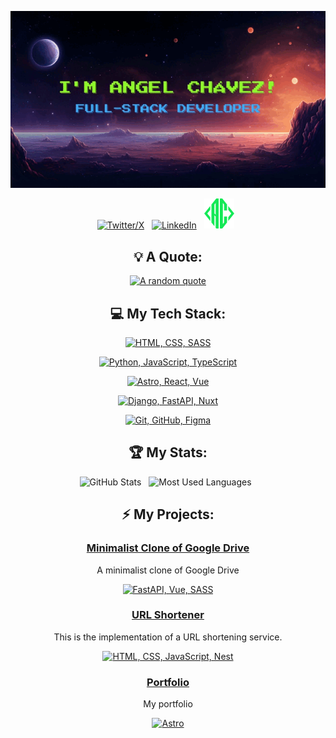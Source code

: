 <div align="center">

[![I'm Angel Chávez!](assets/animation.gif)](<[https://github.com/kshyun28](https://github.com/angelchavez19)>)

[![Twitter/X](https://skillicons.dev/icons?i=twitter)](https://twitter.com/infoangelchavez) &nbsp;
[![LinkedIn](https://skillicons.dev/icons?i=linkedin)](https://www.linkedin.com/in/angel-chávez) &nbsp;
[![My Website](assets/favicon.png)](https://angelchavezportfolio.vercel.app/) &nbsp;

</div>

<div align="center">

## 💡 A Quote:

[![A random quote](https://quotes-github-readme.vercel.app/api?type=horizontal&theme=dark)](https://github.com/piyushsuthar/github-readme-quotes)

## 💻 My Tech Stack:

[![HTML, CSS, SASS](https://skillicons.dev/icons?i=html,css,sass)](https://skillicons.dev)

[![Python, JavaScript, TypeScript](https://skillicons.dev/icons?i=py,js,ts)](https://skillicons.dev)

[![Astro, React, Vue](https://skillicons.dev/icons?i=astro,react,vue)](https://skillicons.dev)

[![Django, FastAPI, Nuxt](https://skillicons.dev/icons?i=django,fastapi,nuxt,nest)](https://skillicons.dev)

[![Git, GitHub, Figma](https://skillicons.dev/icons?i=git,github,figma)](https://skillicons.dev)

## 🏆 My Stats:

<p>
    <img height=175 alt="GitHub Stats" src="https://github-readme-stats.vercel.app/api?username=angelchavez19&show_icons=true&count_private=true&theme=dark" />&nbsp;&nbsp;
    <img height=175 alt="Most Used Languages" src="https://github-readme-stats.vercel.app/api/top-langs/?username=angelchavez19&layout=compact&theme=dark" />&nbsp;&nbsp;
</p>

## ⚡ My Projects:

### [Minimalist Clone of Google Drive](https://github.com/angelchavez19/google-drive-clone-v1)

A minimalist clone of Google Drive

[![FastAPI, Vue, SASS](https://skillicons.dev/icons?i=fastapi,vue,sass)](https://skillicons.dev)

### [URL Shortener](https://github.com/angelchavez19/url-shortener)

This is the implementation of a URL shortening service.

[![HTML, CSS, JavaScript, Nest](https://skillicons.dev/icons?i=html,css,js,nest)](https://skillicons.dev)

### [Portfolio](https://github.com/angelchavez19/portfolio)

My portfolio

[![Astro](https://skillicons.dev/icons?i=astro)](https://skillicons.dev)

</div>
